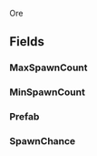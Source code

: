 <p class="title">Ore</p>

## Fields

### MaxSpawnCount

<div><Declaration modifier="public int" content=" <span>&lt;span class=&quot;field&quot;&gt;MaxSpawnCount&lt;/span&gt;</span>"></Declaration></div>

### MinSpawnCount

<div><Declaration modifier="public int" content=" <span>&lt;span class=&quot;field&quot;&gt;MinSpawnCount&lt;/span&gt;</span>"></Declaration></div>

### Prefab

<div><Declaration modifier="public List&amp;lt;&lt;a href=&quot;https://docs.unity3d.com/6000.1/Documentation/ScriptReference/GameObject.html&quot; title=&quot;GameObject&quot; class=&quot;inherit-link&quot;&gt;GameObject&lt;/a&gt;&amp;gt;" content=" <span>&lt;span class=&quot;field&quot;&gt;Prefab&lt;/span&gt;</span>"></Declaration></div>

### SpawnChance

<div><Declaration modifier="public float" content=" <span>&lt;span class=&quot;field&quot;&gt;SpawnChance&lt;/span&gt;</span>"></Declaration></div>
